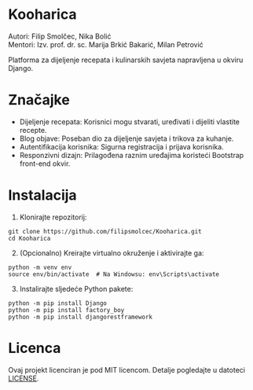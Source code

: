 # Kooharica
Autori: Filip Smolčec, Nika Bolić\
Mentori: Izv. prof. dr. sc. Marija Brkić Bakarić, Milan Petrović        

Platforma za dijeljenje recepata i kulinarskih savjeta napravljena u okviru Django.

# Značajke
- Dijeljenje recepata: Korisnici mogu stvarati, uređivati i dijeliti vlastite recepte.
- Blog objave: Poseban dio za dijeljenje savjeta i trikova za kuhanje.
- Autentifikacija korisnika: Sigurna registracija i prijava korisnika.
- Responzivni dizajn: Prilagođena raznim uređajima koristeći Bootstrap front-end okvir.

# Instalacija
1. Klonirajte repozitorij:
```
git clone https://github.com/filipsmolcec/Kooharica.git
cd Kooharica
```
2. (Opcionalno) Kreirajte virtualno okruženje i aktivirajte ga:
```
python -m venv env
source env/bin/activate  # Na Windowsu: env\Scripts\activate
```
3. Instalirajte sljedeće Python pakete:
```
python -m pip install Django
python -m pip install factory_boy
python -m pip install djangorestframework
```

# Licenca
Ovaj projekt licenciran je pod MIT licencom. Detalje pogledajte u datoteci [LICENSE](https://github.com/filipsmolcec/Kooharica?tab=MIT-1-ov-file).
